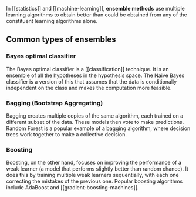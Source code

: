 In [[statistics]] and [[machine-learning]], **ensemble methods** use multiple learning algorithms to obtain better than could be obtained from any of the constituent learning algorithms alone.
## Common types of ensembles

### Bayes optimal classifier

The Bayes optimal classifier is a [[classification]] technique. It is an ensemble of all the hypotheses in the hypothesis space. The Naive Bayes classifier is a version of this that assumes that the data is conditionally independent on the class and makes the computation more feasible.
### Bagging (Bootstrap Aggregating)

Bagging creates multiple copies of the same algorithm, each trained on a different subset of the data. These models then vote to make predictions. Random Forest is a popular example of a bagging algorithm, where decision trees work together to make a collective decision.
### Boosting
    
Boosting, on the other hand, focuses on improving the performance of a weak learner (a model that performs slightly better than random chance). It does this by training multiple weak learners sequentially, with each one correcting the mistakes of the previous one. Popular boosting algorithms include AdaBoost and [[gradient-boosting-machines]].
